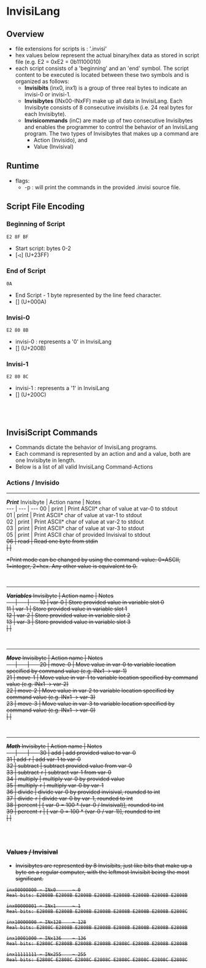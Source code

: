 

# InvisiLang


## Overview
- file extensions for scripts is : '.invisi'
- hex values below represent the actual binary/hex data as stored in script file (e.g. E2 = 0xE2 = 0b11100010)
- each script consists of a 'beginning' and an 'end' symbol. The script content to be executed is located between these two symbols and is organized as follows:
    - **Invisibits** (inx0, inx1) is a group of three real bytes to indicate an invisi-0 or invisi-1. 
    - **Invisibytes** (INx00-INxFF) make up all data in InvisiLang. Each Invisibyte consists of 8 consecutive invisibits (i.e. 24 real bytes for each Invisibyte).
    - **Invisicommands** (inC) are made up of two consecutive Invisibytes and enables the programmer to control the behavior of an InvisiLang program. The two types of Invisibytes that makes up a command are
        - Action (Invisido), and
        - Value  (Invisival)
    
## Runtime
- flags:
    - -p : will print the commands in the provided .invisi source file.

## Script File Encoding

### Beginning of Script

```
E2 8F BF
```
- Start script: bytes 0-2 <br>
- [⏿] (U+23FF)



### End of Script

```
0A
```
- End Script - 1 byte represented by the line feed character. 
- [] (U+000A)

### Invisi-0
```
E2 80 8B
```
- invisi-0 : represents a '0' in InvisiLang
- [​] (U+200B)

### Invisi-1
```
E2 80 8C
```
- invisi-1 : represents a '1' in InvisiLang
- [​] (U+200C)





<br>
<br>






## InvisiScript Commands

- Commands dictate the behavior of InvisiLang programs.
- Each command is represented by an action and and a value, both are one Invisibyte in length.
- Below is a list of all valid InvisiLang Command-Actions



### Actions / Invisido

---

***Print***
Invisibyte | Action name | Notes <br>
--- | --- | ---
00  |  print | Print ASCII* char of value at var-0 to stdout <br>
01  |  print | Print ASCII* char of value at var-1 to stdout <br>
02  |  print | Print ASCII* char of value at var-2 to stdout <br>
03  |  print | Print ASCII* char of value at var-3 to stdout <br>
05  |  print | Print ASCII char of provided Invisival to stdout <br>
<s>06  |  <s>read | <s>Read one byte from stdin <br>
 | | 

*Print mode can be changed by using the command-value: 0=ASCII, 1=integer, 2=hex. Any other value is equivalent to 0. 

<br>



--- 

***Variables***
Invisibyte | Action name | Notes <br>
--- | --- | ---
10  |  var-0 | Store provided value in variable slot 0 <br>
11  |  var-1 | Store provided value in variable slot 1 <br>
12  |  var-2 | Store provided value in variable slot 2 <br>
13  |  var-3 | Store provided value in variable slot 3 <br>
 | | 

<br>


--- 

***Move***
Invisibyte | Action name | Notes <br>
--- | --- | ---
20  |  move-0 | Move value in var-0 to variable location specified by command value (e.g. INx1 -> var-1) <br>
21  |  move-1 | Move value in var-1 to variable location specified by command value (e.g. INx1 -> var-2) <br>
22  |  move-2 | Move value in var-2 to variable location specified by command value (e.g. INx1 -> var-3) <br>
23  |  move-3 | Move value in var-3 to variable location specified by command value (e.g. INx1 -> var-0) <br>
 | | 

<br>


--- 

***Math***
Invisibyte | Action name | Notes <br>
--- | --- | ---
30  |  add | add provided value to var-0 <br>
31  |  add-r | add var-1 to var-0 <br>
32  |  subtract | subtract provided value from var-0 <br>
33  |  subtract-r | subtract var-1 from var-0 <br>
34  |  multiply | multiply var-0 by provided value <br>
35  |  multiply-r | multiply var-0 by var-1 <br>
36  |  divide | divide var-0 by provided invisival, rounded to int <br>
37  |  divide-r | divide var-0 by var-1, rounded to int <br>
38  |  percent | [ var-0 = 100 * (var-0 / Invisival)], rounded to int <br>
39  |  percent-r | [ var-0 = 100 * (var-0 / var-1)], rounded to int <br>
 | | 

<br>






<br>


### Values / Invisival

- Invisibytes are represented by 8 Invisibits, just like bits that make up a byte on a regular computer, with the leftmost Invisibit being the most significant.

```
inx00000000 = INx0      ~ 0
Real bits: E2808B E2808B E2808B E2808B E2808B E2808B E2808B E2808B

inx00000001 = INx1      ~ 1
Real bits: E2808B E2808B E2808B E2808B E2808B E2808B E2808B E2808C

inx10000000 = INx128    ~ 128
Real bits: E2808C E2808B E2808B E2808B E2808B E2808B E2808B E2808B

inx10001000 = INx136    ~ 136
Real bits: E2808C E2808B E2808B E2808B E2808C E2808B E2808B E2808B

inx11111111 = INx255    ~ 255
Real bits: E2808C E2808C E2808C E2808C E2808C E2808C E2808C E2808C
```
